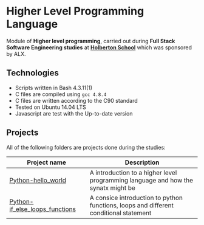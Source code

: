 # Higher Level Programming Language

Module of **Higher level programming**, carried out during **Full Stack Software Engineering studies** at **[Holberton School](https://www.holbertonschool.com/)** which was sponsored by ALX.

## Technologies
* Scripts written in Bash 4.3.11(1)
* C files are compiled using `gcc 4.8.4`
* C files are written according to the C90 standard
* Tested on Ubuntu 14.04 LTS
* Javascript are test with the Up-to-date version

## Projects
All of the following folders are projects done during the studies:

| Project name | Description |
| ------------ | ----------- |
| [Python-hello_world](https://github.com/Ddilibe/alx-higher_level_programming/tree/main/0x00-python-hello_world) | A introduction to a higher level programming language and how the synatx might be |
| [Python-if_else_loops_functions](https://github.com/Ddilibe/alx-higher_level_programming/tree/main/0x01-python-if_else_loops_functions) | A consice introduction to python functions, loops and different conditional statement |
